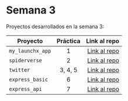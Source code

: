 # Semana 3 

Proyectos desarrollados en la semana 3:

| Proyecto | Práctica | Link al repo |
| ------------- |:-------------:| -----:|
|`my_launchx_app`|1|[Link al repo](https://github.com/OscarCabralesA/launchx-js-project-practice-1)|
|`spiderverse`|2|[Link al repo](https://github.com/OscarCabralesA/spiderverse)|
|`twitter`|3, 4, 5|[Link al repo](https://github.com/OscarCabralesA/twitter-js-practice)|
|`express_basic`|6|[Link al repo](https://github.com/OscarCabralesA/express_basic)|
|`express_api`|7|[Link al repo]()|
